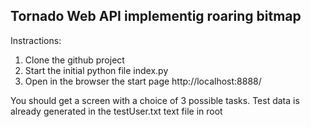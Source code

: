 ## Tornado Web API implementig roaring bitmap

Instractions:

1. Clone the github project
2. Start the initial python file index.py
3. Open in the browser the start page http://localhost:8888/

You should get a screen with a choice of 3 possible tasks. Test data is already generated in the testUser.txt text file in root



